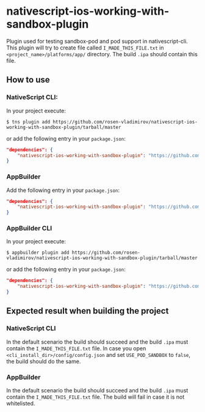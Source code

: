 # nativescript-ios-working-with-sandbox-plugin
Plugin used for testing sandbox-pod and pod support in nativescript-cli.
This plugin will try to create file called `I_MADE_THIS_FILE.txt` in `<project_name>/platforms/app/` directory.
The build `.ipa` should contain this file.

## How to use

### NativeScript CLI:
In your project execute:
```
$ tns plugin add https://github.com/rosen-vladimirov/nativescript-ios-working-with-sandbox-plugin/tarball/master
```

or add the following entry in your `package.json`:

```JSON
"dependencies": {
	"nativescript-ios-working-with-sandbox-plugin": "https://github.com/rosen-vladimirov/nativescript-ios-working-with-sandbox-plugin/tarball/master"
}
```

### AppBuilder
Add the following entry in your `package.json`:

```JSON
"dependencies": {
	"nativescript-ios-working-with-sandbox-plugin": "https://github.com/rosen-vladimirov/nativescript-ios-working-with-sandbox-plugin/tarball/master"
}
```

### AppBuilder CLI
In your project execute:
```
$ appbuilder plugin add https://github.com/rosen-vladimirov/nativescript-ios-working-with-sandbox-plugin/tarball/master
```

or add the following entry in your `package.json`:

```JSON
"dependencies": {
	"nativescript-ios-working-with-sandbox-plugin": "https://github.com/rosen-vladimirov/nativescript-ios-working-with-sandbox-plugin/tarball/master"
}
```

## Expected result when building the project

### NativeScript CLI
In the default scenario the build should succeed and the build `.ipa` must contain the `I_MADE_THIS_FILE.txt` file.
In case you open `<cli_install_dir>/config/config.json` and set `USE_POD_SANDBOX` to `false`, the build should do the same.

### AppBuilder
In the default scenario the build should succeed and the build `.ipa` must contain the `I_MADE_THIS_FILE.txt` file.
The build will fail in case it is not whitelisted.
